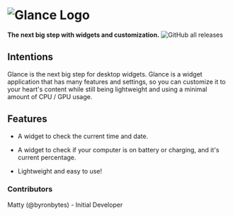 # ![Glance Logo](https://user-images.githubusercontent.com/53088136/145693921-000a8b73-25ff-4ec1-b1e3-f79c9139a612.png) 
**The next big step with widgets and customization.** 
![GitHub all releases](https://img.shields.io/github/downloads/LiteTools/Glance/total?style=flat-square)

## Intentions
Glance is the next big step for desktop widgets.  Glance is a widget application that has many features and settings, so you can customize it to your heart's content while still being lightweight and using a minimal amount of CPU / GPU usage.

## Features
- A widget to check the current time and date.

- A widget to check if your computer is on battery or charging, and it's current percentage.

- Lightweight and easy to use!


### Contributors

Matty (@byronbytes) - Initial Developer
